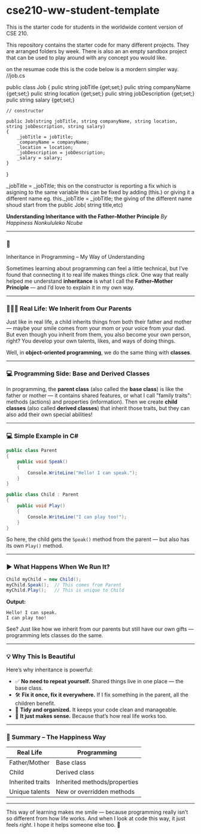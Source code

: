 # cse210-ww-student-template
This is the starter code for students in the worldwide content version of CSE 210.

This repository contains the starter code for many different projects. They are arranged folders by week. There is also an an empty sandbox project that can be used to play around with any concept you would like.


on the resumae code this is the code below is a mordern simpler way.
//job.cs

public class Job
{
    pulic string jobTitle {get;set;}
    pulic string companyName {get;set;}
    pulic string location {get;set;}
    pulic string jobDescription {get;set;}
    pulic string salary {get;set;}

    // constructor

    public Job(string jobTitle, string companyName, string location, string jobDescription, string salary)
    {
        _jobTitle = jobTitle;
        _companyName = companyName;
        _location = location;
        _jobDescription = jobDescription;
        _salary = salary;
    }
}

_jobTitle = _jobTitle; this on the constructor is reporting a fix which is asigning to the same variable 
this  can be fixed by adding (this.) or giving it a different name
eg. 
this._jobTitle = _jobTitle;
the giving of the different name shoud start from the public Job( string title,etc)


**Understanding Inheritance with the Father–Mother Principle**
*By Happiness Nonkululeko Ncube*

---

### 🌟 



Inheritance in Programming – My Way of Understanding

Sometimes learning about programming can feel a little technical, but I’ve found that connecting it to real life makes things *click*. One way that really helped me understand **inheritance** is what I call the **Father–Mother Principle** — and I’d love to explain it in my own way.

---

### 👨‍👩‍👧 Real Life: We Inherit from Our Parents

Just like in real life, a child inherits things from both their father and mother — maybe your smile comes from your mom or your voice from your dad. But even though you inherit from them, you also become your own person, right? You develop your own talents, likes, and ways of doing things.

Well, in **object-oriented programming**, we do the same thing with **classes**.

---

### 💻 Programming Side: Base and Derived Classes

In programming, the **parent class** (also called the **base class**) is like the father or mother — it contains shared features, or what I call "family traits": methods (actions) and properties (information). Then we create **child classes** (also called **derived classes**) that inherit those traits, but they can also add their own special abilities!

---

### 💻 Simple Example in C\#

```csharp
public class Parent
{
    public void Speak()
    {
        Console.WriteLine("Hello! I can speak.");
    }
}

public class Child : Parent
{
    public void Play()
    {
        Console.WriteLine("I can play too!");
    }
}
```

So here, the child gets the `Speak()` method from the parent — but also has its own `Play()` method.

---

### ▶️ What Happens When We Run It?

```csharp
Child myChild = new Child();
myChild.Speak();  // This comes from Parent
myChild.Play();   // This is unique to Child
```

**Output:**

```
Hello! I can speak.
I can play too!
```

See? Just like how we inherit from our parents but still have our own gifts — programming lets classes do the same.

---

### 💡 Why This Is Beautiful

Here’s why inheritance is powerful:

* ✅ **No need to repeat yourself.** Shared things live in one place — the base class.
* 🛠️ **Fix it once, fix it everywhere.** If I fix something in the parent, all the children benefit.
* 🧹 **Tidy and organized.** It keeps your code clean and manageable.
* 💖 **It just makes sense.** Because that’s how real life works too.

---

### 📝 Summary – The Happiness Way

| Real Life        | Programming                  |
| ---------------- | ---------------------------- |
| Father/Mother    | Base class                   |
| Child            | Derived class                |
| Inherited traits | Inherited methods/properties |
| Unique talents   | New or overridden methods    |

---

This way of learning makes me smile — because programming really isn’t so different from how life works. And when I look at code this way, it just feels *right*. I hope it helps someone else too. 🌼
